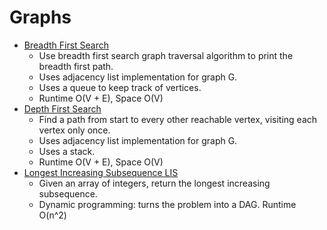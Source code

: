 # Graphs

* [Breadth First Search](graphs/breadth_first_paths.py)
	* Use breadth first search graph traversal algorithm to print the breadth first path.
	* Uses adjacency list implementation for graph G.
	* Uses a queue to keep track of vertices.
	* Runtime O(V + E), Space O(V)
* [Depth First Search](graphs/depth_first_search.py)
	* Find a path from start to every other reachable vertex, visiting each vertex only once.
	* Uses adjacency list implementation for graph G.
	* Uses a stack.
	* Runtime O(V + E), Space O(V)
* [Longest Increasing Subsequence LIS](graphs/longest_increasing_subsequence.py)
	* Given an array of integers, return the longest increasing subsequence.
	* Dynamic programming: turns the problem into a DAG. Runtime O(n^2)
